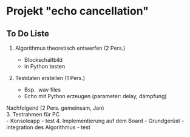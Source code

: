 # Projekt "echo cancellation"

## To Do Liste

1. Algorithmus theoretisch entwerfen    (2 Pers.)
    - Blockschaltbild
    - in Python testen

2. Testdaten erstellen  (1 Pers.)
    - Bsp. .wav files
    - Echo mit Python erzeugen (parameter: delay, dämpfung)

Nachfolgend (2 Pers. gemeinsam, Jan)  
3. Testrahmen für PC    
    - Konsoleapp
    - test
4. Implementierung auf dem Board 
    - Grundgerüst
    - integration des Algorithmus
    - test
